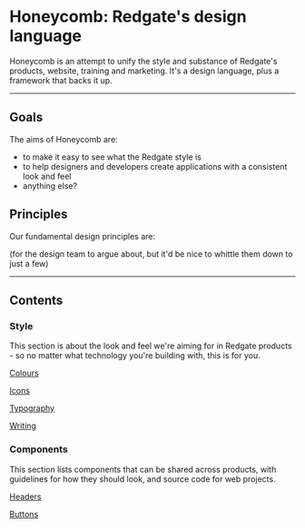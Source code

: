 # Honeycomb: Redgate's design language

Honeycomb is an attempt to unify the style and substance of Redgate's products, website, training and marketing. It's a design language, plus a framework that backs it up.

---

## Goals

The aims of Honeycomb are:

* to make it easy to see what the Redgate style is
* to help designers and developers create applications with a consistent look and feel
* anything else?

## Principles

Our fundamental design principles are: 

(for the design team to argue about, but it'd be nice to whittle them down to just a few)

---

## Contents

### Style

This section is about the look and feel we're aiming for in Redgate products - so no matter what technology you're building with, this is for you.

[Colours](colours.html)

[Icons](icons.html)

[Typography](typography.html)

[Writing](writing.html)

### Components

This section lists components that can be shared across products, with guidelines for how they should look, and source code for web projects.

[Headers](headers.html)

[Buttons](buttons.html)